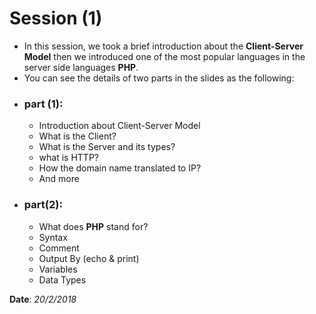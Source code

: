 # Session (1)

- In this session, we took a brief introduction about the **Client-Server Model** then we introduced one of the most popular languages in the server side languages **PHP**.
- You can see the details of two parts in the slides as the following:

* ### part (1):
  * Introduction about Client-Server Model
  * What is the Client?
  * What is the Server and its types?
  * what is HTTP?
  * How the domain name translated to IP?
  * And more
  
* ### part(2):
  * What does **PHP** stand for?
  * Syntax
  * Comment
  * Output By (echo & print)
  * Variables
  * Data Types

**Date**: *20/2/2018*
